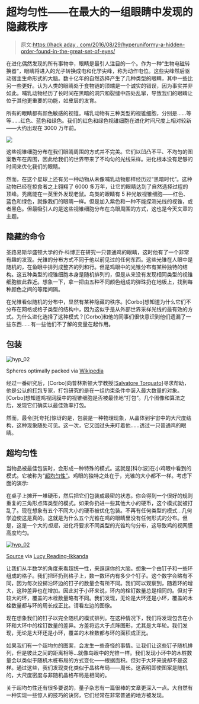 # 超均匀性——在最大的一组眼睛中发现的隐藏秩序

> 原文:[https://hack aday . com/2016/08/29/hyperuniformy-a-hidden-order-found-in-the-great-set-of-eyes/](https://hackaday.com/2016/08/29/hyperuniformity-a-hidden-order-found-in-the-greatest-set-of-eyes/)

在进化偶然发现的所有事物中，眼睛是最引人注目的一个。作为一种“生物电磁转换器”，眼睛将进入的光子转换成电和化学尖峰，称为动作电位。这些尖峰然后驱动宿主生命形式的大脑。数十亿年的自然选择产生了几种类型的眼睛，其中一些比另一些更好。认为人类的眼睛处于食物链的顶端是一个诚实的错误，因为事实并非如此。哺乳动物经历了长时间在黑暗的洞穴和裂缝中四处乱窜，导致我们的眼睛让位于其他更重要的功能，如皮层的发育。

所有的眼睛都有颜色敏感的视锥。哺乳动物有三种类型的视锥细胞，分别是……等等……红色、蓝色和绿色。我们的红色和绿色视锥细胞在进化时间尺度上相对较新——大约出现在 3000 万年前。

![](../Images/2d76073268205a346e9ecf271afc7c2f.png)

这些视锥细胞分布在我们眼睛周围的方式并不完美。它们以凹凸不平、不均匀的图案散布在周围，因此给我们的世界带来了不均匀的光线采样。进化根本没有足够的时间来优化我们的眼睛。

然而，在这个星球上还有另一种动物从未像哺乳动物那样经历过“黑暗时代”。这种动物已经在掠食者之上翱翔了 6000 多万年，让它的眼睛达到了自然选择过程的顶峰。秃鹰能在一英里外发现老鼠。鸟类的眼睛有 5 种光敏视锥细胞——红色、蓝色和绿色，就像我们的眼睛一样。但是加入紫色和一种不能探测光线的视锥，或者黑色。但最吸引人的是这些视锥细胞分布在鸟眼周围的方式，这也是今天文章的主题。

## 隐藏的命令

圣路易斯华盛顿大学的乔·科博正在研究一只普通鸡的眼睛，这时他有了一个非常有趣的发现。光锥的分布方式不同于他以前见过的任何东西。这些光锥在人眼中是随机的，在鱼眼中排列成整齐的列和行。但是鸡眼中的光锥分布有某种独特的结构。这五种类型的视锥细胞本身是随机排列的，但是从来没有发现相同类型的视锥细胞彼此靠近。想象一下，拿一把由五种不同颜色组成的弹珠扔在地板上，找到每种颜色之间的等距间隔。

在光锥看似随机的分布中，显然有某种隐藏的秩序。[Corbo]想知道为什么它们不分布在网格或格子类型的结构中，因为这似乎是从外部世界采样光线的最有效的方式。为什么进化选择了这种模式？[Corbo]和他的同事们很快意识到他们遗漏了一些东西……有一些他们不了解的变量在起作用。

## 包装

![hyp_02](../Images/d183898e030a362f43b2dc95ec7985d8.png)

Spheres optimally packed via [Wikipedia](https://en.wikipedia.org/wiki/Close-packing_of_equal_spheres)

经过一番研究后，[Corbo]向普林斯顿大学教授[[Salvatore Torquato](https://chemistry.princeton.edu/faculty/torquato?__hstc=13887208.9e77543c75b8c7d8aea8026fc039d79e.1472395025840.1472395025840.1472395025841.2&__hssc=13887208.1.1472395025841&__hsfp=409050642)]寻求帮助，他是公认的[打包](https://www.quantamagazine.org/20160330-sphere-packing-solved-in-higher-dimensions/)专家，打包研究的是在一组约束条件中装入最大数量的对象。[Corbo]想知道鸡视网膜中的视锥细胞是否被最佳地“打包”。几个图像和算法之后，发现它们确实以最佳效率打包。

然而，最令[托夸托]惊讶的是，包装是一种物理现象，从晶体到宇宙中的大尺度结构，这种现象随处可见。这一次，它又回过头来盯着他……透过一只普通鸡的眼睛。

## 超均匀性

当物品被最佳包装时，会形成一种特殊的模式。这就是[科尔波]在小鸡眼中看到的模式。它被称为“[超均匀性”](https://www.quantamagazine.org/20160712-hyperuniformity-found-in-birds-math-and-physics/)。鸡眼的独特之处在于，光锥的大小都不一样。考虑下面的演示:

在桌子上摊开一堆硬币，然后把它们包装成最密的状态。你会得到一个很好的规则重复的三角形点阵类型的模式。如果你扔进一些其他大小的硬币，这个模式就被打乱了。现在想象有五个不同大小的硬币被优化包装。不再有任何类型的模式…几何学迫使这是真的。这就是为什么五个光锥在鸡的眼睛里没有任何形式的分布。但是，这是一个大的*但是*，进化将要求不同类型的光锥均匀分布，这导致鸡的视网膜高度均匀。

[![hyp_02](../Images/53df7903b782e61c4f407b7c7c217fa3.png)](https://hackaday.com/wp-content/uploads/2016/08/hyp_02.png)

[Source](https://www.quantamagazine.org/20160712-hyperuniformity-found-in-birds-math-and-physics/) via [Lucy Reading-Ikkanda](http://www.lucyreading.co.uk/)

让我们从半数学的角度来看超统一性，来逗逗你的大脑。想象一个由钉子和一些环组成的格子。我们把环扔到格子上，数一数环内有多少个钉子。这个数字会略有不同，因为每次投掷沿环边的钉子的数量会有所不同。我们可以观察到，随着环的增大，这种差异也在增加。因此对于小环来说，环内的栓钉数量总是相同的。但对于较大的环，覆盖的木栓数量略有不同。我们发现，无论是大环还是小环，覆盖的木栓数量都与环的周长成正比。请看左边的图像。

现在想象我们的钉子以完全随机的模式排列。在这种情况下，我们将发现包含在小环和大环中的栓钉数量的差异。方差将远大于点阵图形，尤其是大年轮。我们发现，无论是大环还是小环，覆盖的木栓数都与环的面积成正比。

如果我们有一个超均匀的图案，会发生一些奇怪的事情。让我们让这些钉子随机排列，但是彼此之间的距离相等…就像鸟眼中的光锥一样。我们发现小环中的木桩数量会以类似于随机木桩布局的方式变化——根据面积。但对于大环来说却不是这样。通过这些，我们发现变化类似于晶格布局——周长。这表明即使图案是随机的，大尺度密度与非随机晶格布局是相同的。

关于超均匀性还有很多要说的，量子杂志有一篇很棒的文章更深入一点。大自然有一种实现一些惊人的技巧的诀窍，它们经常在非常普通的地方被发现。